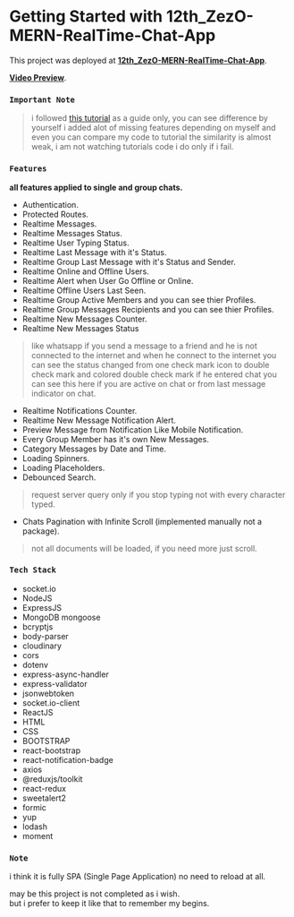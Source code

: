 # Getting Started with 12th_ZezO-MERN-RealTime-Chat-App

This project was deployed at **[12th_ZezO-MERN-RealTime-Chat-App](https://asdmnf.github.io/12th_ZezO-MERN-RealTime-Chat-App__Public/)**.

**[Video Preview](https://youtu.be/RNmaJn8aipg)**.

### `Important Note`

> i followed [this tutorial](https://www.youtube.com/playlist?list=PLKhlp2qtUcSZsGkxAdgnPcHioRr-4guZf) as a guide only, you can see difference by yourself i added alot of missing features depending on myself and even you can compare my code to tutorial the similarity is almost weak, i am not watching tutorials code i do only if i fail.

### `Features`

**all features applied to single and group chats.**

* Authentication.
* Protected Routes.
* Realtime Messages.
* Realtime Messages Status.
* Realtime User Typing Status.
* Realtime Last Message with it's Status.
* Realtime Group Last Message with it's Status and Sender.
* Realtime Online and Offline Users.
* Realtime Alert when User Go Offline or Online.
* Realtime Offline Users Last Seen.
* Realtime Group Active Members and you can see thier Profiles.
* Realtime Group Messages Recipients and you can see thier Profiles.
* Realtime New Messages Counter.
* Realtime New Messages Status
> like whatsapp if you send a message to a friend and he is not connected to the internet and when he connect to the internet you can see the status changed from one check mark icon to double check mark and colored double check mark if he entered chat you can see this here if you are active on chat or from last message indicator on chat.
* Realtime Notifications Counter.
* Realtime New Message Notification Alert.
* Preview Message from Notification Like Mobile Notification.
* Every Group Member has it's own New Messages.
* Category Messages by Date and Time.
* Loading Spinners.
* Loading Placeholders.
* Debounced Search.
> request server query only if you stop typing not with every character typed.
* Chats Pagination with Infinite Scroll (implemented manually not a package).
> not all documents will be loaded, if you need more just scroll.

### `Tech Stack`

<!-- * socket.io.
* reactjs.
* nodejs.
* expressjs.
* mongoDB.
* cloudinary.
* bootstrap.
* react-bootstrap.
* axios.
* redux-Toolkit.
* formik.
* yup.
* lodash.
* moment. -->
* socket.io
* NodeJS
* ExpressJS
* MongoDB
mongoose
* bcryptjs
* body-parser
* cloudinary
* cors
* dotenv
* express-async-handler
* express-validator
* jsonwebtoken
* socket.io-client
* ReactJS
* HTML
* CSS
* BOOTSTRAP
* react-bootstrap
* react-notification-badge
* axios
* @reduxjs/toolkit
* react-redux
* sweetalert2
* formic
* yup
* lodash
* moment

### `Note`

i think it is fully SPA (Single Page Application) no need to reload at all.

may be this project is not completed as i wish.\
but i prefer to keep it like that to remember my begins.






<!-- # Getting Started with Create React App

This project was bootstrapped with [Create React App](https://github.com/facebook/create-react-app).

## Available Scripts

In the project directory, you can run:

### `npm start`

Runs the app in the development mode.\
Open [http://localhost:3000](http://localhost:3000) to view it in your browser.

The page will reload when you make changes.\
You may also see any lint errors in the console.

### `npm test`

Launches the test runner in the interactive watch mode.\
See the section about [running tests](https://facebook.github.io/create-react-app/docs/running-tests) for more information.

### `npm run build`

Builds the app for production to the `build` folder.\
It correctly bundles React in production mode and optimizes the build for the best performance.

The build is minified and the filenames include the hashes.\
Your app is ready to be deployed!

See the section about [deployment](https://facebook.github.io/create-react-app/docs/deployment) for more information.

### `npm run eject`

**Note: this is a one-way operation. Once you `eject`, you can't go back!**

If you aren't satisfied with the build tool and configuration choices, you can `eject` at any time. This command will remove the single build dependency from your project.

Instead, it will copy all the configuration files and the transitive dependencies (webpack, Babel, ESLint, etc) right into your project so you have full control over them. All of the commands except `eject` will still work, but they will point to the copied scripts so you can tweak them. At this point you're on your own.

You don't have to ever use `eject`. The curated feature set is suitable for small and middle deployments, and you shouldn't feel obligated to use this feature. However we understand that this tool wouldn't be useful if you couldn't customize it when you are ready for it.

## Learn More

You can learn more in the [Create React App documentation](https://facebook.github.io/create-react-app/docs/getting-started).

To learn React, check out the [React documentation](https://reactjs.org/).

### Code Splitting

This section has moved here: [https://facebook.github.io/create-react-app/docs/code-splitting](https://facebook.github.io/create-react-app/docs/code-splitting)

### Analyzing the Bundle Size

This section has moved here: [https://facebook.github.io/create-react-app/docs/analyzing-the-bundle-size](https://facebook.github.io/create-react-app/docs/analyzing-the-bundle-size)

### Making a Progressive Web App

This section has moved here: [https://facebook.github.io/create-react-app/docs/making-a-progressive-web-app](https://facebook.github.io/create-react-app/docs/making-a-progressive-web-app)

### Advanced Configuration

This section has moved here: [https://facebook.github.io/create-react-app/docs/advanced-configuration](https://facebook.github.io/create-react-app/docs/advanced-configuration)

### Deployment

This section has moved here: [https://facebook.github.io/create-react-app/docs/deployment](https://facebook.github.io/create-react-app/docs/deployment)

### `npm run build` fails to minify

This section has moved here: [https://facebook.github.io/create-react-app/docs/troubleshooting#npm-run-build-fails-to-minify](https://facebook.github.io/create-react-app/docs/troubleshooting#npm-run-build-fails-to-minify) -->
